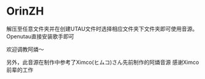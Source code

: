 # OrinZH
解压至任意文件夹并在创建UTAU文件时选择相应文件夹下文件夹即可使用音源。
Openutau直接安装歌手即可

欢迎调教阿燐～

另外，此音源在制作中参考了Ximco(ヒムコ)さん先前制作的阿燐音源
感谢Ximco前辈的工作
